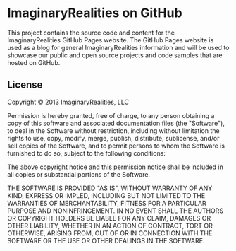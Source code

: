 ImaginaryRealities on GitHub
============================
This project contains the source code and content for the ImaginaryRealities GitHub Pages website. The GitHub Pages website is used as a blog for general ImaginaryRealities information and will be used to showcase our public and open source projects and code samples that are hosted on GitHub.

License
-------
Copyright &copy; 2013 ImaginaryRealities, LLC

Permission is hereby granted, free of charge, to any person obtaining a copy of this software and associated documentation files (the "Software"), to deal in the Software without restriction, including without limitation the rights to use, copy, modify, merge, publish, distribute, sublicense, and/or sell copies of the Software, and to permit persons to whom the Software is furnished to do so, subject to the following conditions:

The above copyright notice and this permission notice shall be included in all copies or substantial portions of the Software.

THE SOFTWARE IS PROVIDED "AS IS", WITHOUT WARRANTY OF ANY KIND, EXPRESS OR IMPLED, INCLUDING BUT NOT LIMITED TO THE WARRANTIES OF MERCHANTABILITY, FITNESS FOR A PARTICULAR PURPOSE AND NONINFRINGEMENT. IN NO EVENT SHALL THE AUTHORS OR COPYRIGHT HOLDERS BE LIABLE FOR ANY CLAIM, DAMAGES OR OTHER LIABILITY, WHETHER IN AN ACTION OF CONTRACT, TORT OR OTHERWISE, ARISING FROM, OUT OF OR IN CONNECTION WITH THE SOFTWARE OR THE USE OR OTHER DEALINGS IN THE SOFTWARE.